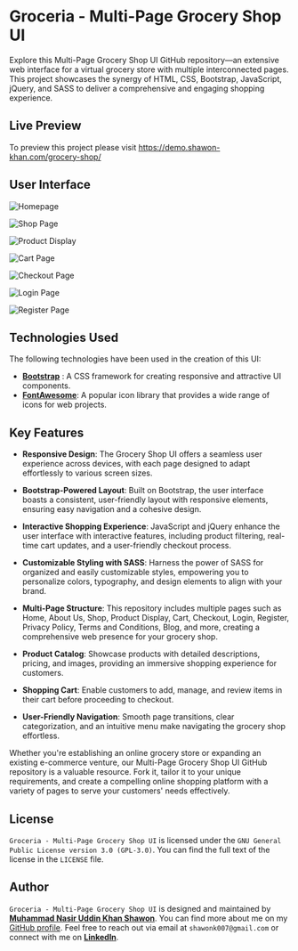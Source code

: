 # Groceria - Multi-Page Grocery Shop UI 

Explore this Multi-Page Grocery Shop UI GitHub repository—an extensive web interface for a virtual grocery store with multiple interconnected pages. This project showcases the synergy of HTML, CSS, Bootstrap, JavaScript, jQuery, and SASS to deliver a comprehensive and engaging shopping experience.


## Live Preview
To preview this project please visit https://demo.shawon-khan.com/grocery-shop/


## User Interface

![Homepage](assets/images/screenshots/homepage.jpeg "Homepage")

![Shop Page](assets/images/screenshots/Shop.jpeg "Shop Page")

![Product Display](assets/images/screenshots/Display.jpeg "Product Display")

![Cart Page](assets/images/screenshots/Cart.jpeg "Cart Page")

![Checkout Page](assets/images/screenshots/Checkout.jpeg "Checkout Page")

![Login Page](assets/images/screenshots/Login.jpeg "Login Page")

![Register Page](assets/images/screenshots/Register.jpeg "Register Page")


## Technologies Used

The following technologies have been used in the creation of this UI:

- **[Bootstrap](https://getbootstrap.com/)** : A CSS framework for creating responsive and attractive UI components.
- **[FontAwesome](https://fontawesome.com/)**: A popular icon library that provides a wide range of icons for web projects.


## Key Features

- **Responsive Design**: The Grocery Shop UI offers a seamless user experience across devices, with each page designed to adapt effortlessly to various screen sizes.

- **Bootstrap-Powered Layout**: Built on Bootstrap, the user interface boasts a consistent, user-friendly layout with responsive elements, ensuring easy navigation and a cohesive design.

- **Interactive Shopping Experience**: JavaScript and jQuery enhance the user interface with interactive features, including product filtering, real-time cart updates, and a user-friendly checkout process.

- **Customizable Styling with SASS**: Harness the power of SASS for organized and easily customizable styles, empowering you to personalize colors, typography, and design elements to align with your brand.

- **Multi-Page Structure**: This repository includes multiple pages such as Home, About Us, Shop, Product Display, Cart, Checkout, Login, Register, Privacy Policy, Terms and Conditions, Blog, and more, creating a comprehensive web presence for your grocery shop.

- **Product Catalog**: Showcase products with detailed descriptions, pricing, and images, providing an immersive shopping experience for customers.

- **Shopping Cart**: Enable customers to add, manage, and review items in their cart before proceeding to checkout.

- **User-Friendly Navigation**: Smooth page transitions, clear categorization, and an intuitive menu make navigating the grocery shop effortless.


Whether you're establishing an online grocery store or expanding an existing e-commerce venture, our Multi-Page Grocery Shop UI GitHub repository is a valuable resource. Fork it, tailor it to your unique requirements, and create a compelling online shopping platform with a variety of pages to serve your customers' needs effectively.


## License

`Groceria - Multi-Page Grocery Shop UI` is licensed under the `GNU General Public License version 3.0 (GPL-3.0)`. You can find the full text of the license in the `LICENSE` file.


## Author

`Groceria - Multi-Page Grocery Shop UI` is designed and maintained by **[Muhammad Nasir Uddin Khan Shawon](https://www.shawon-khan.com/)**. You can find more about me on my [GitHub profile](https://github.com/shawonk007). Feel free to reach out via email at `shawonk007@gmail.com` or connect with me on **[LinkedIn](https://www.linkedin.com/in/shawonkhan007)**.